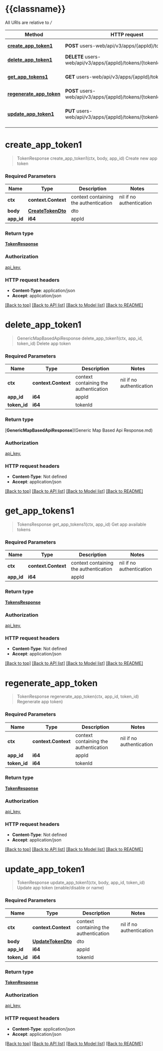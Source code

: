 # {{classname}}

All URIs are relative to */*

| Method                                                                     | HTTP request                                                       | Description                               |
| -------------------------------------------------------------------------- | ------------------------------------------------------------------ | ----------------------------------------- |
| [**create_app_token1**](TokensApiControllerApi.md#create_app_token1)       | **POST** users-web/api/v3/apps/{appId}/tokens                      | Create new app token                      |
| [**delete_app_token1**](TokensApiControllerApi.md#delete_app_token1)       | **DELETE** users-web/api/v3/apps/{appId}/tokens/{tokenId}          | Delete app token                          |
| [**get_app_tokens1**](TokensApiControllerApi.md#get_app_tokens1)           | **GET** users-web/api/v3/apps/{appId}/tokens                       | Get app available tokens                  |
| [**regenerate_app_token**](TokensApiControllerApi.md#regenerate_app_token) | **POST** users-web/api/v3/apps/{appId}/tokens/{tokenId}/regenerate | Regenerate app token)                     |
| [**update_app_token1**](TokensApiControllerApi.md#update_app_token1)       | **PUT** users-web/api/v3/apps/{appId}/tokens/{tokenId}             | Update app token (enable/disable or name) |

# **create_app_token1**

> TokenResponse create_app_token1(ctx, body, app_id)
Create new app token

### Required Parameters

| Name       | Type                                    | Description                           | Notes                    |
| ---------- | --------------------------------------- | ------------------------------------- | ------------------------ |
| **ctx**    | **context.Context**                     | context containing the authentication | nil if no authentication |
| **body**   | [**CreateTokenDto**](CreateTokenDto.md) | dto                                   |
| **app_id** | **i64**                                 | appId                                 |

### Return type

[**TokenResponse**](TokenResponse.md)

### Authorization

[api_key](../README.md#api_key),

### HTTP request headers

- **Content-Type**: application/json
- **Accept**: application/json

[[Back to top]](#) [[Back to API list]](../README.md#documentation-for-api-endpoints) [[Back to Model list]](../README.md#documentation-for-models) [[Back to README]](../README.md)

# **delete_app_token1**

> GenericMapBasedApiResponse delete_app_token1(ctx, app_id, token_id)
Delete app token

### Required Parameters

| Name         | Type                | Description                           | Notes                    |
| ------------ | ------------------- | ------------------------------------- | ------------------------ |
| **ctx**      | **context.Context** | context containing the authentication | nil if no authentication |
| **app_id**   | **i64**             | appId                                 |
| **token_id** | **i64**             | tokenId                               |

### Return type

[**GenericMapBasedApiResponse**](Generic Map Based Api Response.md)

### Authorization

[api_key](../README.md#api_key),

### HTTP request headers

- **Content-Type**: Not defined
- **Accept**: application/json

[[Back to top]](#) [[Back to API list]](../README.md#documentation-for-api-endpoints) [[Back to Model list]](../README.md#documentation-for-models) [[Back to README]](../README.md)

# **get_app_tokens1**

> TokensResponse get_app_tokens1(ctx, app_id)
Get app available tokens

### Required Parameters

| Name       | Type                | Description                           | Notes                    |
| ---------- | ------------------- | ------------------------------------- | ------------------------ |
| **ctx**    | **context.Context** | context containing the authentication | nil if no authentication |
| **app_id** | **i64**             | appId                                 |

### Return type

[**TokensResponse**](TokensResponse.md)

### Authorization

[api_key](../README.md#api_key),

### HTTP request headers

- **Content-Type**: Not defined
- **Accept**: application/json

[[Back to top]](#) [[Back to API list]](../README.md#documentation-for-api-endpoints) [[Back to Model list]](../README.md#documentation-for-models) [[Back to README]](../README.md)

# **regenerate_app_token**

> TokenResponse regenerate_app_token(ctx, app_id, token_id)
Regenerate app token)

### Required Parameters

| Name         | Type                | Description                           | Notes                    |
| ------------ | ------------------- | ------------------------------------- | ------------------------ |
| **ctx**      | **context.Context** | context containing the authentication | nil if no authentication |
| **app_id**   | **i64**             | appId                                 |
| **token_id** | **i64**             | tokenId                               |

### Return type

[**TokenResponse**](TokenResponse.md)

### Authorization

[api_key](../README.md#api_key),

### HTTP request headers

- **Content-Type**: Not defined
- **Accept**: application/json

[[Back to top]](#) [[Back to API list]](../README.md#documentation-for-api-endpoints) [[Back to Model list]](../README.md#documentation-for-models) [[Back to README]](../README.md)

# **update_app_token1**

> TokenResponse update_app_token1(ctx, body, app_id, token_id)
Update app token (enable/disable or name)

### Required Parameters

| Name         | Type                                    | Description                           | Notes                    |
| ------------ | --------------------------------------- | ------------------------------------- | ------------------------ |
| **ctx**      | **context.Context**                     | context containing the authentication | nil if no authentication |
| **body**     | [**UpdateTokenDto**](UpdateTokenDto.md) | dto                                   |
| **app_id**   | **i64**                                 | appId                                 |
| **token_id** | **i64**                                 | tokenId                               |

### Return type

[**TokenResponse**](TokenResponse.md)

### Authorization

[api_key](../README.md#api_key),

### HTTP request headers

- **Content-Type**: application/json
- **Accept**: application/json

[[Back to top]](#) [[Back to API list]](../README.md#documentation-for-api-endpoints) [[Back to Model list]](../README.md#documentation-for-models) [[Back to README]](../README.md)
